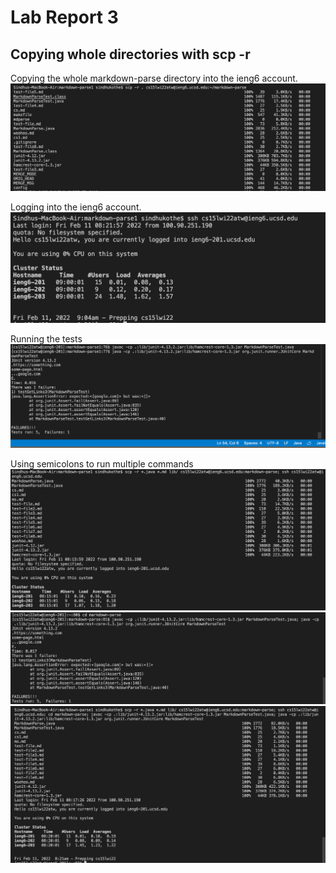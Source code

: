 # Lab Report 3

## Copying whole directories with scp -r

Copying the whole markdown-parse directory into the ieng6 account.
![Image](ss3_1.png)
 
Logging into the ieng6 account. 
![Image](ss3_6.png)

Running the tests
![Image](ss3_2.png)

Using semicolons to run multiple commands
![Image](ss3_3.png)
![Image](ss3_4.png)
![Image](ss3_5.png)
